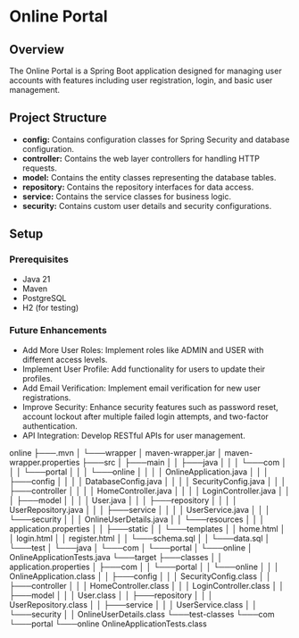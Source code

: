 # Online Portal

## Overview

The Online Portal is a Spring Boot application designed for managing user accounts with features including user registration, login, and basic user management.

## Project Structure

- **config:** Contains configuration classes for Spring Security and database configuration.
- **controller:** Contains the web layer controllers for handling HTTP requests.
- **model:** Contains the entity classes representing the database tables.
- **repository:** Contains the repository interfaces for data access.
- **service:** Contains the service classes for business logic.
- **security:** Contains custom user details and security configurations.

## Setup

### Prerequisites

- Java 21
- Maven
- PostgreSQL
- H2 (for testing)

### Future Enhancements
- Add More User Roles: Implement roles like ADMIN and USER with different access levels.
- Implement User Profile: Add functionality for users to update their profiles.
- Add Email Verification: Implement email verification for new user registrations.
- Improve Security: Enhance security features such as password reset, account lockout after multiple failed login attempts, and two-factor authentication.
- API Integration: Develop RESTful APIs for user management.

online
├───.mvn
│   └───wrapper
│           maven-wrapper.jar
│           maven-wrapper.properties
├───src
│   ├───main
│   │   ├───java
│   │   │   └───com
│   │   │       └───portal
│   │   │           └───online
│   │   │               │   OnlineApplication.java
│   │   │               ├───config
│   │   │               │       DatabaseConfig.java
│   │   │               │       SecurityConfig.java
│   │   │               ├───controller
│   │   │               │       HomeController.java
│   │   │               │       LoginController.java
│   │   │               ├───model
│   │   │               │       User.java
│   │   │               ├───repository
│   │   │               │       UserRepository.java
│   │   │               ├───service
│   │   │               │       UserService.java
│   │   │               └───security
│   │   │                       OnlineUserDetails.java
│   │   └───resources
│   │       │   application.properties
│   │       ├───static
│   │       └───templates
│   │               home.html
│   │               login.html
│   │               register.html
│   │       └───schema.sql
│   │       └───data.sql
│   └───test
│       └───java
│           └───com
│               └───portal
│                   └───online
│                           OnlineApplicationTests.java
└───target
    ├───classes
    │   │   application.properties
    │   ├───com
    │   │   └───portal
    │   │       └───online
    │   │           │   OnlineApplication.class
    │   │           ├───config
    │   │           │       SecurityConfig.class
    │   │           ├───controller
    │   │           │       HomeController.class
    │   │           │       LoginController.class
    │   │           ├───model
    │   │           │       User.class
    │   │           ├───repository
    │   │           │       UserRepository.class
    │   │           ├───service
    │   │           │       UserService.class
    │   │           └───security
    │   │                   OnlineUserDetails.class
    └───test-classes
        └───com
            └───portal
                └───online
                        OnlineApplicationTests.class
